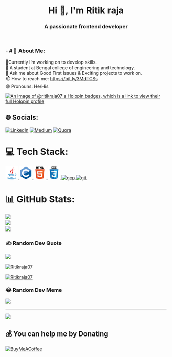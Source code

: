 <h1 align="center">Hi 👋, I'm Ritik raja</h1>
<h3 align="center">A passionate frontend developer</h3>

<br><h3>- # 💫 About Me:</h3>
🔭Currently  I’m  working on to develop skills.<br>🌱  A student  at Bengal college of engineering and technology.<br>💬 Ask me about Good First Issues & Exciting projects to work on.<br>📫 How to reach me: https://bit.ly/3MdTCSs<br>😄 Pronouns: He/His

[![An image of @ritikraja07's Holopin badges, which is a link to view their full Holopin profile](https://holopin.me/ritikraja07)](https://holopin.io/@ritikraja07)
## 🌐 Socials:
[![LinkedIn](https://img.shields.io/badge/LinkedIn-%230077B5.svg?logo=linkedin&logoColor=white)](https://linkedin.com/in/ritik-raja-0701r221) [![Medium](https://img.shields.io/badge/Medium-12100E?logo=medium&logoColor=white)](https://medium.com/@@ritik.rock121) [![Quora](https://img.shields.io/badge/Quora-%23B92B27.svg?logo=Quora&logoColor=white)](https://quora.com/profile/Ritik-Raja-11) 

# 💻 Tech Stack:
<p align="left"> <a href="https://www.java.com" target="_blank" rel="noreferrer"> <img src="https://raw.githubusercontent.com/devicons/devicon/master/icons/java/java-original.svg" alt="java" width="40" height="40"/> </a> <a href="https://spring.io/" target="_blank" rel="noreferrer">  </a> <a href="https://www.cprogramming.com/" target="_blank" rel="noreferrer"> <img src="https://raw.githubusercontent.com/devicons/devicon/master/icons/c/c-original.svg" alt="c" width="40" height="40"/>  <a href="https://www.w3.org/html/" target="_blank" rel="noreferrer"> <img src="https://raw.githubusercontent.com/devicons/devicon/master/icons/html5/html5-original-wordmark.svg" alt="html5" width="40" height="40"/> </a> </a> <a href="https://www.w3schools.com/css/" target="_blank" rel="noreferrer"> <img src="https://raw.githubusercontent.com/devicons/devicon/master/icons/css3/css3-original-wordmark.svg" alt="css3" width="40" height="40"/> </a> <a href="https://cloud.google.com" target="_blank" rel="noreferrer"> <img src="https://www.vectorlogo.zone/logos/google_cloud/google_cloud-icon.svg" alt="gcp" width="40" height="40"/> </a> <a href="https://git-scm.com/" target="_blank" rel="noreferrer"> <img src="https://www.vectorlogo.zone/logos/git-scm/git-scm-icon.svg" alt="git" width="40" height="40"/> </a> </p>

# 📊 GitHub Stats:
![](https://github-readme-stats.vercel.app/api?username=Ritikraja07&theme=blue-green&hide_border=false&include_all_commits=true&count_private=true)<br/>
![](https://github-readme-streak-stats.herokuapp.com/?user=Ritikraja07&theme=blue-green&hide_border=false)<br/>
![](https://github-readme-stats.vercel.app/api/top-langs/?username=Ritikraja07&theme=blue-green&hide_border=false&include_all_commits=true&count_private=true&layout=compact)

### ✍️ Random Dev Quote
![](https://quotes-github-readme.vercel.app/api?type=horizontal&theme=gruvbox)

<p align="left"> <img src="https://komarev.com/ghpvc/?username=Ritikraja07&label=Profile%20views&color=0e75b6&style=flat" alt="Ritikraja07" /> </p>

<p align="left"> <a href="https://github.com/ryo-ma/github-profile-trophy"><img src="https://github-profile-trophy.vercel.app/?username=Ritikraja07" alt="Ritikraja07" /></a> </p>

### 😂 Random Dev Meme
<img src="https://random-memer.herokuapp.com/" width="512px"/>

---
[![](https://visitcount.itsvg.in/api?id=Ritikraja07&icon=2&color=8)](https://visitcount.itsvg.in)

  ## 💰 You can help me by Donating
  [![BuyMeACoffee](https://img.shields.io/badge/Buy%20Me%20a%20Coffee-ffdd00?style=for-the-badge&logo=buy-me-a-coffee&logoColor=black)](https://buymeacoffee.com/Ritikraja) 

  <!-- Proudly created with GPRM ( https://gprm.itsvg.in ) -->
  
